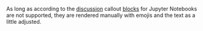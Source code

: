 As long as according to the [discussion](https://github.com/quarto-dev/quarto-cli/discussions/1166) callout [blocks](https://quarto.org/docs/authoring/callouts.html) for Jupyter Notebooks are not supported, they are rendered manually with emojis and the text as a little adjusted.